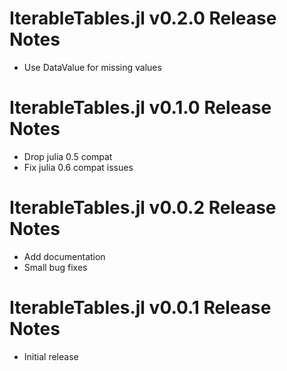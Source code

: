 # IterableTables.jl v0.2.0 Release Notes
* Use DataValue for missing values

# IterableTables.jl v0.1.0 Release Notes
* Drop julia 0.5 compat
* Fix julia 0.6 compat issues

# IterableTables.jl v0.0.2 Release Notes
* Add documentation
* Small bug fixes

# IterableTables.jl v0.0.1 Release Notes
* Initial release
